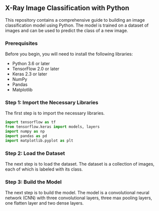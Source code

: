  ## X-Ray Image Classification with Python

This repository contains a comprehensive guide to building an image classification model using Python. The model is trained on a dataset of images and can be used to predict the class of a new image.

### Prerequisites

Before you begin, you will need to install the following libraries:

* Python 3.6 or later
* TensorFlow 2.0 or later
* Keras 2.3 or later
* NumPy
* Pandas
* Matplotlib

### Step 1: Import the Necessary Libraries

The first step is to import the necessary libraries.

```python
import tensorflow as tf
from tensorflow.keras import models, layers
import numpy as np
import pandas as pd
import matplotlib.pyplot as plt
```

### Step 2: Load the Dataset

The next step is to load the dataset. The dataset is a collection of images, each of which is labeled with its class.


### Step 3: Build the Model

The next step is to build the model. The model is a convolutional neural network (CNN) with three convolutional layers, three max pooling layers, one flatten layer and two dense layers.


